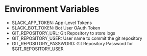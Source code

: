 # Environment Variables
- SLACK_APP_TOKEN: App-Level Tokens
- SLACK_BOT_TOKEN: Bot User OAuth Token
- GIT_REPOSITORY_URL: Git Repository to store logs
- GIT_REPOSITORY_USER: User name to commit the git repository
- GIT_REPOSITORY_PASSWORD: Git Repository Password for $GIT_REPOSITORY_USER
